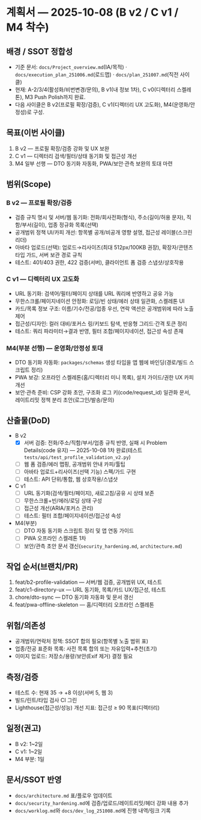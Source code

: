 # 계획서 — 2025-10-08 (B v2 / C v1 / M4 착수)

## 배경 / SSOT 정합성
- 기준 문서: `docs/Project_overview.md`(IA/목적) · `docs/execution_plan_251006.md`(로드맵) · `docs/plan_251007.md`(직전 사이클)
- 현재: A-2/3/4(활성화/비번변경/문의), B v1(내 정보 1차), C v0(디렉터리 스켈레톤), M3 Push Polish까지 완료.
- 다음 사이클은 B v2(프로필 확장/검증), C v1(디렉터리 UX 고도화), M4(운영화/안정성)로 구성.

## 목표(이번 사이클)
1) B v2 — 프로필 확장/검증 강화 및 UX 보완
2) C v1 — 디렉터리 검색/필터/상태 동기화 및 접근성 개선
3) M4 일부 선행 — DTO 동기화 자동화, PWA/보안·관측 보완의 토대 마련

## 범위(Scope)
### B v2 — 프로필 확장/검증
- 검증 규칙 명시 및 서버/웹 동기화: 전화/회사전화(형식), 주소(길이/허용 문자), 직함/부서(길이), 업종 정규화 목록(선택)
- 공개범위 정책 UI/카피 개선: 항목별 공개/비공개 영향 설명, 접근성 레이블(스크린리더)
- 아바타 업로드(선택): 업로드→리사이즈(최대 512px/100KB 권장), 확장자/콘텐츠 타입 가드, 서버 보관 경로 규칙
- 테스트: 401/403 권한, 422 검증(서버), 클라이언트 폼 검증 스냅샷/상호작용

### C v1 — 디렉터리 UX 고도화
- URL 동기화: 검색어/필터/페이지 상태를 URL 쿼리에 반영하고 공유 가능
- 무한스크롤/페이지네이션 안정화: 로딩/빈 상태/에러 상태 일관화, 스켈레톤 UI
- 카드/목록 정보 구조: 이름/기수/전공/업종 우선, 연락 액션은 공개범위에 따라 노출 제어
- 접근성/디자인: 컬러 대비/포커스 링/키보드 탐색, 반응형 그리드·간격 토큰 정리
- 테스트: 쿼리 파라미터→결과 반영, 필터 조합/페이지네이션, 접근성 속성 존재

### M4(부분 선행) — 운영화/안정성 토대
- DTO 동기화 자동화: `packages/schemas` 생성 타입을 앱 웹에 바인딩(경로/빌드 스크립트 정리)
- PWA 보강: 오프라인 스켈레톤(홈/디렉터리 미니 목록), 설치 가이드/권한 UX 카피 개선
- 보안·관측 준비: CSP 강화 초안, 구조화 로그 키(code/request_id) 일관화 문서, 레이트리밋 정책 분리 초안(로그인/발송/문의)

## 산출물(DoD)
- B v2
  - [x] 서버 검증: 전화/주소/직함/부서/업종 규칙 반영, 실패 시 Problem Details(code 유지) — 2025-10-08 1차 완료(테스트 `tests/api/test_profile_validation_v2.py`)
  - [ ] 웹 폼 검증/에러 맵핑, 공개범위 안내 카피/툴팁
  - [ ] 아바타 업로드+리사이즈(선택 기능) 스펙/가드 구현
  - [ ] 테스트: API 단위/통합, 웹 상호작용/스냅샷
- C v1
  - [ ] URL 동기화(검색/필터/페이지), 새로고침/공유 시 상태 보존
  - [ ] 무한스크롤+빈/에러/로딩 상태 구성
  - [ ] 접근성 개선(ARIA/포커스 관리)
  - [ ] 테스트: 필터 조합/페이지네이션/접근성 속성
- M4(부분)
  - [ ] DTO 자동 동기화 스크립트 정리 및 앱 연동 가이드
  - [ ] PWA 오프라인 스켈레톤 1차
  - [ ] 보안/관측 초안 문서 갱신(`security_hardening.md`, `architecture.md`)

## 작업 순서(브랜치/PR)
1) feat/b2-profile-validation — 서버/웹 검증, 공개범위 UX, 테스트
2) feat/c1-directory-ux — URL 동기화, 목록/카드 UX/접근성, 테스트
3) chore/dto-sync — DTO 동기화 자동화 및 문서 갱신
4) feat/pwa-offline-skeleton — 홈/디렉터리 오프라인 스켈레톤

## 위험/의존성
- 공개범위/연락처 정책: SSOT 합의 필요(항목별 노출 범위 표)
- 업종/전공 표준화 목록: 사전 목록 합의 또는 자유입력+추천(초기)
- 이미지 업로드: 저장소/용량/보안(Exif 제거) 결정 필요

## 측정/검증
- 테스트 수: 현재 35 → +8 이상(서버 5, 웹 3)
- 빌드/린트/타입 검사 CI 그린
- Lighthouse(접근성/성능) 개선 지표: 접근성 ≥ 90 목표(디렉터리)

## 일정(권고)
- B v2: 1~2일
- C v1: 1~2일
- M4 부분: 1일

## 문서/SSOT 반영
- `docs/architecture.md` 표/플로우 업데이트
- `docs/security_hardening.md`에 검증/업로드/레이트리밋/헤더 강화 내용 추가
- `docs/worklog.md`와 `docs/dev_log_251008.md`에 진행 내역/링크 기록
